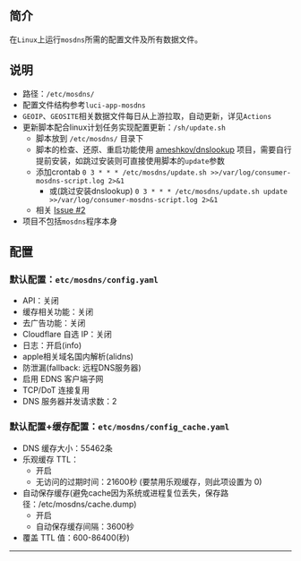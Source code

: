 ## 简介

在`Linux`上运行`mosdns`所需的配置文件及所有数据文件。

## 说明

+ 路径：`/etc/mosdns/`
+ 配置文件结构参考`luci-app-mosdns`
+ `GEOIP`、`GEOSITE`相关数据文件每日从上游拉取，自动更新，详见`Actions`
+ 更新脚本配合linux计划任务实现配置更新：`/sh/update.sh`
  + 脚本放到 `/etc/mosdns/` 目录下
  + 脚本的检查、还原、重启功能使用 [ameshkov/dnslookup](https://github.com/ameshkov/dnslookup) 项目，需要自行提前安装，如跳过安装则可直接使用脚本的`update`参数
  + 添加crontab `0 3 * * * /etc/mosdns/update.sh >>/var/log/consumer-mosdns-script.log 2>&1`
    + 或(跳过安装dnslookup) `0 3 * * * /etc/mosdns/update.sh update >>/var/log/consumer-mosdns-script.log 2>&1`
  + 相关 [Issue #2](https://github.com/caleee/mosdns/issues/2)
+ 项目不包括`mosdns`程序本身

## 配置

### 默认配置：`etc/mosdns/config.yaml`

+ API：关闭
+ 缓存相关功能：关闭
+ 去广告功能：关闭
+ Cloudflare 自选 IP：关闭
+ 日志：开启(info)
+ apple相关域名国内解析(alidns)
+ 防泄漏(fallback: 远程DNS服务器)
+ 启用 EDNS 客户端子网
+ TCP/DoT 连接复用
+ DNS 服务器并发请求数：2

### 默认配置+缓存配置：`etc/mosdns/config_cache.yaml`

+ DNS 缓存大小：55462条
+ 乐观缓存 TTL：
  + 开启
  + 无访问的过期时间：21600秒 (要禁用乐观缓存，则此项设置为 0)
+ 自动保存缓存(避免cache因为系统或进程复位丢失，保存路径：/etc/mosdns/cache.dump)
  + 开启
  + 自动保存缓存间隔：3600秒
+ 覆盖 TTL 值：600-86400(秒)

---
